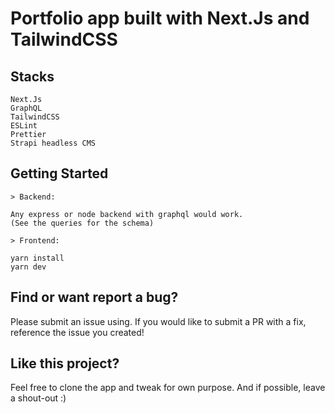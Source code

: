 # Portfolio app built with Next.Js and TailwindCSS  

## Stacks
	Next.Js  
	GraphQL  
	TailwindCSS  
	ESLint  
	Prettier  
	Strapi headless CMS  

## Getting Started

	> Backend:
  
	Any express or node backend with graphql would work.
	(See the queries for the schema)
	
 	> Frontend:
	
	yarn install
	yarn dev

## Find or want report a bug?
Please submit an issue using. If you would like to submit a PR with a fix, reference the issue you created!

## Like this project?
Feel free to clone the app and tweak for own purpose. And if possible, leave a shout-out :)
